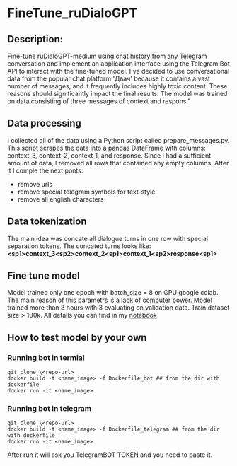 # FineTune_ruDialoGPT

## Description:
Fine-tune ruDialoGPT-medium using chat history from any Telegram conversation and implement an application interface using the Telegram Bot API to interact with the fine-tuned model. I've decided to use conversational data from the popular chat platform 'Двач' because it contains a vast number of messages, and it frequently includes highly toxic content. These reasons should significantly impact the final results.
The model was trained on data consisting of three messages of context and respons."

## Data processing
I collected all of the data using a Python script called prepare_messages.py. This script scrapes the data into a pandas DataFrame with columns: context_3, context_2, context_1, and response. Since I had a sufficient amount of data, I removed all rows that contained any empty columns. After it I comple the next ponts:
* remove urls
* remove special telegram symbols for text-style
* remove all english characters

## Data tokenization
The main idea was concate all dialogue turns in one row with special separation tokens. The concated turns looks like:  
  **\<sp1>context_3\<sp2>context_2\<sp1\>context_1\<sp2\>response\<sp1\>**  

## Fine tune model
Model trained only one epoch with batch_size = 8 on GPU google colab. The main reason of this parametrs is a lack of computer power. Model trained more than 3 hours with 3 evaluating on validation data.
Train dataset size > 100k. All details you can find in my [notebook](https://github.com/v4ndi/FineTune_ruDialoGPT/blob/main/src/Fine_Tune_ruDialoGPT.ipynb)

## How to test model by your own
### Running bot in termial 
```
git clone \<repo-url>
docker build -t <name_image> -f Dockerfile_bot ## from the dir with dockerfile
docker run -it <name_image>
```
### Running bot in telegram
```
git clone \<repo-url>
docker build -t <name_image> -f Dockerfile_telegram ## from the dir with dockerfile
docker run -it <name_image>
```
After run it will ask you TelegramBOT TOKEN and you need to paste it. 


